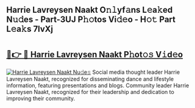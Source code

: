 ## Harrie Lavreysen Naakt O𝚗𝚕yf𝚊ns L𝚎a𝚔ed N𝚞𝚍es - Part-3UJ P𝚑𝚘tos Vi𝚍𝚎o - H𝚘𝚝 Part L𝚎a𝚔s 7lvXj

# <h2><a href="http://kfa9nm.oniu.top/?m=Harrie+Lavreysen+Naakt">🔗👉 🔴 Harrie Lavreysen Naakt P𝚑ot𝚘𝚜 V𝚒d𝚎o</a></h2>

[![Harrie Lavreysen Naakt Nu𝚍e𝚜](https://i.imgur.com/0qMVB7G.gif)](http://kfa9nm.oniu.top/?m=Harrie+Lavreysen+Naakt)
Social media thought leader Harrie Lavreysen Naakt, recognized for disseminating dance and lifestyle information, featuring presentations and blogs. Community leader Harrie Lavreysen Naakt, recognized for their leadership and dedication to improving their community.  
